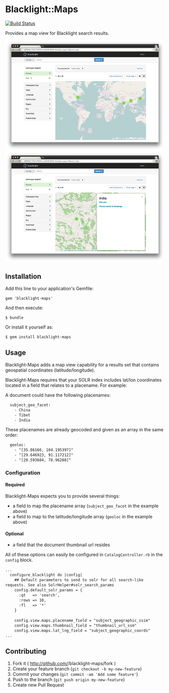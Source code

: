 # Blacklight::Maps

[![Build Status](https://travis-ci.org/sul-dlss/blacklight-maps.png?branch=master)](https://travis-ci.org/sul-dlss/blacklight-maps)

Provides a map view for Blacklight search results.

![Screen shot](docs/map-view.png)
![Screen shot](docs/map-sidebar.png)

## Installation

Add this line to your application's Gemfile:

    gem 'blacklight-maps'

And then execute:

    $ bundle

Or install it yourself as:

    $ gem install blacklight-maps

## Usage

Blacklight-Maps adds a map view capability for a results set that contains geospatial coordinates (latitude/longitude).

Blacklight-Maps requires that your SOLR index includes lat/lon coordinates located in a field that relates to a placename.  For example: 

A document could have the following placenames:
```  
  subject_geo_facet:
    - China
    - Tibet
    - India
```
These placenames are already geocoded and given as an array in the same order:
```    
  geoloc:
    - "[35.86166, 104.195397]"
    - "[29.646923, 91.117212]"
    - "[20.593684, 78.96288]"
```

### Configuration

#### Required
Blacklight-Maps expects you to provide several things:

- a field to map the placename array (`subject_geo_facet` in the example above)
- a field to map to the latitude/longitude array (`geoloc` in the example above)

#### Optional

- a field that the document thumbnail url resides


All of these options can easily be configured in `CatalogController.rb` in the `config` block.

```
...
  configure_blacklight do |config|
    ## Default parameters to send to solr for all search-like requests. See also SolrHelper#solr_search_params
    config.default_solr_params = { 
      :qt   => 'search',
      :rows => 10,
      :fl   => '*'
    }

    config.view.maps.placename_field = "subject_geographic_ssim"
    config.view.maps.thumbnail_field = "thumbnail_url_ssm"
    config.view.maps.lat_lng_field = "subject_geographic_coords"
...

```


## Contributing

1. Fork it ( http://github.com/<my-github-username>/blacklight-maps/fork )
2. Create your feature branch (`git checkout -b my-new-feature`)
3. Commit your changes (`git commit -am 'Add some feature'`)
4. Push to the branch (`git push origin my-new-feature`)
5. Create new Pull Request
